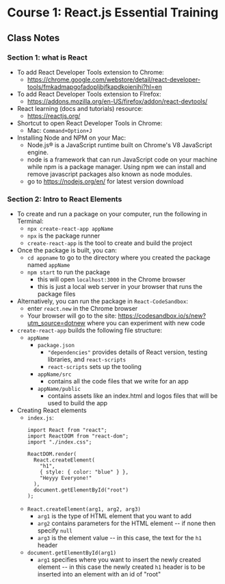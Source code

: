 # Course 1: React.js Essential Training
## Class Notes

### Section 1: what is React

- To add React Developer Tools extension to Chrome:
    - <https://chrome.google.com/webstore/detail/react-developer-tools/fmkadmapgofadopljbjfkapdkoienihi?hl=en>
- To add React Developer Tools extension to FIrefox:
    - <https://addons.mozilla.org/en-US/firefox/addon/react-devtools/>
- React learning (docs and tutorials) resource:
    - <https://reactjs.org/>
- Shortcut to open React Developer Tools in Chrome:
    - Mac: `Command+Option+J`
- Installing Node and NPM on your Mac:
    - Node.js® is a JavaScript runtime built on Chrome's V8 JavaScript engine.
    - node is a framework that can run JavaScript code on your machine while npm is a package manager. Using npm we can install and remove javascript packages also known as node modules.
    - go to <https://nodejs.org/en/> for latest version download


### Section 2: Intro to React Elements
- To create and run a package on your computer, run the following in Terminal:
    - `npx create-react-app appName`
    - `npx` is the package runner
    - `create-react-app` is the tool to create and build the project
- Once the package is built, you can:
    - `cd appname` to go to the directory where you created the package named `appName`
    - `npm start` to run the package
        - this will open `localhost:3000` in the Chrome browser
        - this is just a local web server in your browser that runs the package files
- Alternatively, you can run the package in `React-CodeSandbox`:
    - enter `react.new` in the Chrome browser
    - Your browser will go to the site: <https://codesandbox.io/s/new?utm_source=dotnew> where you can experiment with new code
- `create-react-app` builds the following file structure:
    - `appName`
        - `package.json`
            -  `"dependencies"` provides details of React version, testing libraries, and `react-scripts`
            -  `react-scripts` sets up the tooling
        -  `appName/src`
            -  contains all the code files that we write for an app
        -  `appName/public`
            -  contains assets like an index.html and logos files that will be used to build the app
-  Creating React elements
    -  `index.js`:    
        ```
        import React from "react";
        import ReactDOM from "react-dom";
        import "./index.css";

        ReactDOM.render(
          React.createElement(
            "h1",
            { style: { color: "blue" } },
            "Heyyy Everyone!"
          ),
          document.getElementById("root")
        );
        ```
    - `React.createElement(arg1, arg2, arg3)`
        - `arg1` is the type of HTML element that you want to add
        - `arg2` contains parameters for the HTML element -- if none then specify `null`
        - `arg3` is the element value -- in this case, the text for the `h1` header
    - `document.getElementById(arg1)`
        - `arg1` specifies where you want to insert the newly created element -- in this case the newly created `h1` header is to be inserted into an element with an id of "root" 


